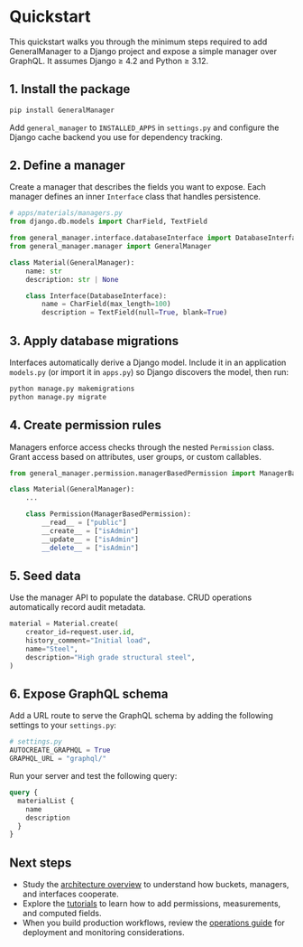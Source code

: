 # Quickstart

This quickstart walks you through the minimum steps required to add GeneralManager to a Django project and expose a simple manager over GraphQL. It assumes Django ≥ 4.2 and Python ≥ 3.12.

## 1. Install the package

```bash
pip install GeneralManager
```

Add `general_manager` to `INSTALLED_APPS` in `settings.py` and configure the Django cache backend you use for dependency tracking.

## 2. Define a manager

Create a manager that describes the fields you want to expose. Each manager defines an inner `Interface` class that handles persistence.

```python
# apps/materials/managers.py
from django.db.models import CharField, TextField

from general_manager.interface.databaseInterface import DatabaseInterface
from general_manager.manager import GeneralManager

class Material(GeneralManager):
    name: str
    description: str | None

    class Interface(DatabaseInterface):
        name = CharField(max_length=100)
        description = TextField(null=True, blank=True)
```

## 3. Apply database migrations

Interfaces automatically derive a Django model. Include it in an application `models.py` (or import it in `apps.py`) so Django discovers the model, then run:

```bash
python manage.py makemigrations
python manage.py migrate
```

## 4. Create permission rules

Managers enforce access checks through the nested `Permission` class. Grant access based on attributes, user groups, or custom callables.

```python
from general_manager.permission.managerBasedPermission import ManagerBasedPermission

class Material(GeneralManager):
    ...

    class Permission(ManagerBasedPermission):
        __read__ = ["public"]
        __create__ = ["isAdmin"]
        __update__ = ["isAdmin"]
        __delete__ = ["isAdmin"]
```

## 5. Seed data

Use the manager API to populate the database. CRUD operations automatically record audit metadata.

```python
material = Material.create(
    creator_id=request.user.id,
    history_comment="Initial load",
    name="Steel",
    description="High grade structural steel",
)
```

## 6. Expose GraphQL schema

Add a URL route to serve the GraphQL schema by adding the following settings to your `settings.py`:

```python
# settings.py
AUTOCREATE_GRAPHQL = True
GRAPHQL_URL = "graphql/"
```

Run your server and test the following query:

```graphql
query {
  materialList {
    name
    description
  }
}
```

## Next steps

- Study the [architecture overview](concepts/architecture.md) to understand how buckets, managers, and interfaces cooperate.
- Explore the [tutorials](howto/index.md) to learn how to add permissions, measurements, and computed fields.
- When you build production workflows, review the [operations guide](ops/index.md) for deployment and monitoring considerations.
